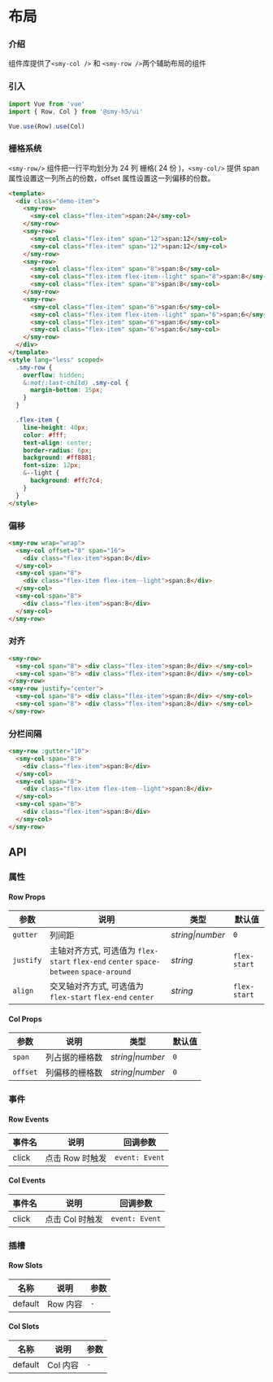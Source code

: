 # 布局

### 介绍

组件库提供了`<smy-col />` 和 `<smy-row />`两个辅助布局的组件

### 引入

```js
import Vue from 'vue'
import { Row, Col } from '@smy-h5/ui'

Vue.use(Row).use(Col)
```

### 栅格系统

`<smy-row/>` 组件把一行平均划分为 24 列 栅格( 24 份 )，`<smy-col/>` 提供 span 属性设置这一列所占的份数，offset 属性设置这一列偏移的份数。

```html
<template>
  <div class="demo-item">
    <smy-row>
      <smy-col class="flex-item">span:24</smy-col>
    </smy-row>
    <smy-row>
      <smy-col class="flex-item" span="12">span:12</smy-col>
      <smy-col class="flex-item" span="12">span:12</smy-col>
    </smy-row>
    <smy-row>
      <smy-col class="flex-item" span="8">span:8</smy-col>
      <smy-col class="flex-item flex-item--light" span="8">span:8</smy-col>
      <smy-col class="flex-item" span="8">span:8</smy-col>
    </smy-row>
    <smy-row>
      <smy-col class="flex-item" span="6">span:6</smy-col>
      <smy-col class="flex-item flex-item--light" span="6">span:6</smy-col>
      <smy-col class="flex-item" span="6">span:6</smy-col>
      <smy-col class="flex-item" span="6">span:6</smy-col>
    </smy-row>
  </div>
</template>
<style lang="less" scoped>
  .smy-row {
    overflow: hidden;
    &:not(:last-child) .smy-col {
      margin-bottom: 15px;
    }
  }

  .flex-item {
    line-height: 40px;
    color: #fff;
    text-align: center;
    border-radius: 6px;
    background: #ff8881;
    font-size: 12px;
    &--light {
      background: #ffc7c4;
    }
  }
</style>
```

### 偏移

```html
<smy-row wrap="wrap">
  <smy-col offset="8" span="16">
    <div class="flex-item">span:8</div>
  </smy-col>
  <smy-col span="8">
    <div class="flex-item flex-item--light">span:8</div>
  </smy-col>
  <smy-col span="8">
    <div class="flex-item">span:8</div>
  </smy-col>
</smy-row>
```

### 对齐

```html
<smy-row>
  <smy-col span="8"> <div class="flex-item">span:8</div> </smy-col>
  <smy-col span="8"> <div class="flex-item">span:8</div> </smy-col>
</smy-row>
<smy-row justify="center">
  <smy-col span="8"> <div class="flex-item">span:8</div> </smy-col>
  <smy-col span="8"> <div class="flex-item">span:8</div> </smy-col>
</smy-row>
```

### 分栏间隔

```html
<smy-row :gutter="10">
  <smy-col span="8">
    <div class="flex-item">span:8</div>
  </smy-col>
  <smy-col span="8">
    <div class="flex-item flex-item--light">span:8</div>
  </smy-col>
  <smy-col span="8">
    <div class="flex-item">span:8</div>
  </smy-col>
</smy-row>
```

## API

### 属性

#### Row Props

| 参数      | 说明                                                                                   | 类型             | 默认值       |
| --------- | -------------------------------------------------------------------------------------- | ---------------- | ------------ |
| `gutter`  | 列间距                                                                                 | _string\|number_ | `0`          |
| `justify` | 主轴对齐方式, 可选值为 `flex-start` `flex-end` `center` `space-between` `space-around` | _string_         | `flex-start` |
| `align`   | 交叉轴对齐方式, 可选值为 `flex-start` `flex-end` `center`                              | _string_         | `flex-start` |

#### Col Props

| 参数     | 说明           | 类型             | 默认值 |
| -------- | -------------- | ---------------- | ------ |
| `span`   | 列占据的栅格数 | _string\|number_ | `0`    |
| `offset` | 列偏移的栅格数 | _string\|number_ | `0`    |

### 事件

#### Row Events

| 事件名 | 说明            | 回调参数       |
| ------ | --------------- | -------------- |
| click  | 点击 Row 时触发 | `event: Event` |

#### Col Events

| 事件名 | 说明            | 回调参数       |
| ------ | --------------- | -------------- |
| click  | 点击 Col 时触发 | `event: Event` |

### 插槽

#### Row Slots

| 名称    | 说明     | 参数 |
| ------- | -------- | ---- |
| default | Row 内容 | `-`  |

#### Col Slots

| 名称    | 说明     | 参数 |
| ------- | -------- | ---- |
| default | Col 内容 | `-`  |
